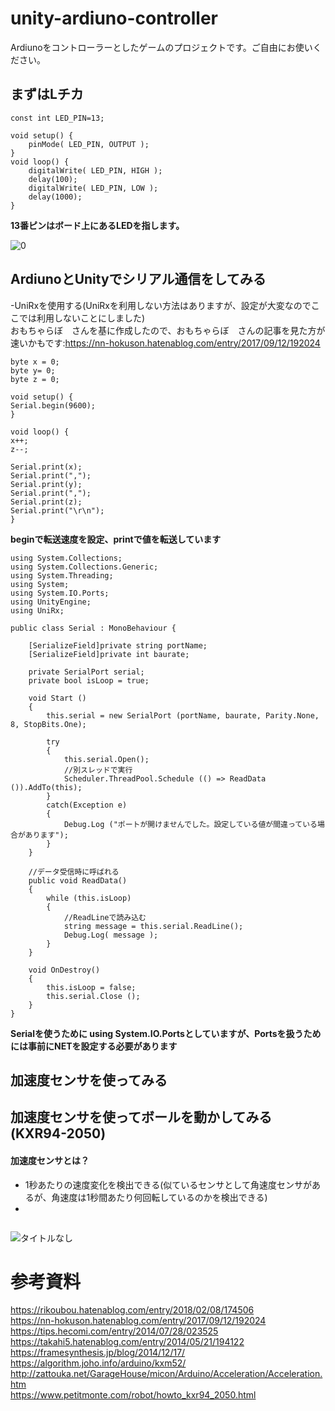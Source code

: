 # unity-ardiuno-controller
Ardiunoをコントローラーとしたゲームのプロジェクトです。ご自由にお使いください。

## まずはLチカ
```
const int LED_PIN=13;

void setup() {
    pinMode( LED_PIN, OUTPUT );
}
void loop() {
    digitalWrite( LED_PIN, HIGH );
    delay(100);
    digitalWrite( LED_PIN, LOW );
    delay(1000);
}
```
**13番ピンはボード上にあるLEDを指します。**  

![0](https://user-images.githubusercontent.com/96648305/176534709-bd2c9bf2-2d8b-493e-8c12-ba726bae2cbc.jpg)  


## ArdiunoとUnityでシリアル通信をしてみる
-UniRxを使用する(UniRxを利用しない方法はありますが、設定が大変なのでここでは利用しないことにしました)  
おもちゃらぼ　さんを基に作成したので、おもちゃらぼ　さんの記事を見た方が速いかもです:https://nn-hokuson.hatenablog.com/entry/2017/09/12/192024  
```
byte x = 0;
byte y= 0;
byte z = 0;

void setup() {
Serial.begin(9600);
}

void loop() {
x++;
z--;

Serial.print(x);
Serial.print(",");
Serial.print(y);
Serial.print(",");
Serial.print(z);
Serial.print("\r\n");
}
```
**beginで転送速度を設定、printで値を転送しています**  

```
using System.Collections;
using System.Collections.Generic;
using System.Threading;
using System;
using System.IO.Ports;
using UnityEngine;
using UniRx;

public class Serial : MonoBehaviour {

    [SerializeField]private string portName;
    [SerializeField]private int baurate;

    private SerialPort serial;
    private bool isLoop = true;

    void Start () 
    {
        this.serial = new SerialPort (portName, baurate, Parity.None, 8, StopBits.One);

        try
        {
            this.serial.Open();
            //別スレッドで実行  
            Scheduler.ThreadPool.Schedule (() => ReadData ()).AddTo(this);
        } 
        catch(Exception e)
        {
            Debug.Log ("ポートが開けませんでした。設定している値が間違っている場合があります");
        }
    }
	
    //データ受信時に呼ばれる
    public void ReadData()
    {
        while (this.isLoop)
        {
            //ReadLineで読み込む
            string message = this.serial.ReadLine();
            Debug.Log( message );
        }
    }

    void OnDestroy()
    {
        this.isLoop = false;
        this.serial.Close ();
    }
}
```
**Serialを使うために using System.IO.Portsとしていますが、Portsを扱うためには事前にNETを設定する必要があります**  
## 加速度センサを使ってみる

## 加速度センサを使ってボールを動かしてみる(KXR94-2050)
#### 加速度センサとは？
- 1秒あたりの速度変化を検出できる(似ているセンサとして角速度センサがあるが、角速度は1秒間あたり何回転しているのかを検出できる)
- 

```

```
![タイトルなし](https://user-images.githubusercontent.com/96648305/178145761-4d0b9718-516a-467a-97be-cbb0bf932b1d.png)


# 参考資料
https://rikoubou.hatenablog.com/entry/2018/02/08/174506  
https://nn-hokuson.hatenablog.com/entry/2017/09/12/192024  
https://tips.hecomi.com/entry/2014/07/28/023525  
https://takahi5.hatenablog.com/entry/2014/05/21/194122  
https://framesynthesis.jp/blog/2014/12/17/  
https://algorithm.joho.info/arduino/kxm52/  
http://zattouka.net/GarageHouse/micon/Arduino/Acceleration/Acceleration.htm  
https://www.petitmonte.com/robot/howto_kxr94_2050.html


